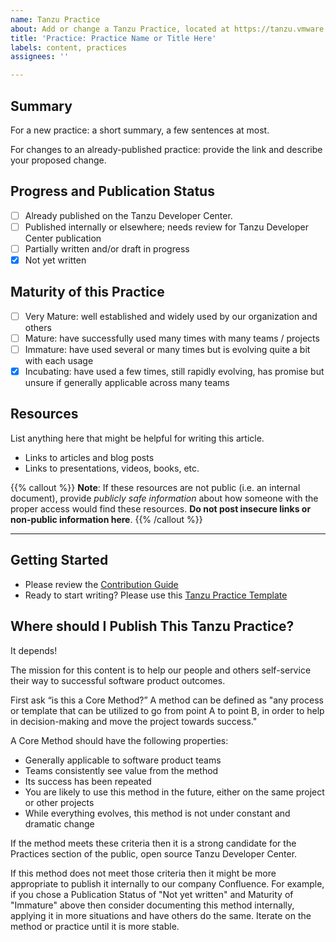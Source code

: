 ```yaml
---
name: Tanzu Practice
about: Add or change a Tanzu Practice, located at https://tanzu.vmware.com/developer/practices/
title: 'Practice: Practice Name or Title Here'
labels: content, practices
assignees: ''

---
```


## Summary
For a new practice: a short summary, a few sentences at most.

For changes to an already-published practice: provide the link and describe your proposed change.

## Progress and Publication Status
- [ ] Already published on the Tanzu Developer Center.
- [ ] Published internally or elsewhere; needs review for Tanzu Developer Center publication
- [ ] Partially written and/or draft in progress
- [x] Not yet written

## Maturity of this Practice
- [ ] Very Mature: well established and widely used by our organization and others
- [ ] Mature: have successfully used many times with many teams / projects
- [ ] Immature: have used several or many times but is evolving quite a bit with each usage
- [x] Incubating: have used a few times, still rapidly evolving, has promise but unsure if generally applicable across many teams

## Resources 
List anything here that might be helpful for writing this article.

- Links to articles and blog posts
- Links to presentations, videos, books, etc.

{{% callout %}}
**Note**: If these resources are not public (i.e. an internal document), provide _publicly safe information_ about how someone with the proper access would find these resources. **Do not post insecure links or non-public information here**.
{{% /callout %}}


---

## Getting Started
- Please review the [Contribution Guide](https://github.com/vmware-tanzu/tanzu-dev-portal/wiki)
- Ready to start writing? Please use this [Tanzu Practice Template](https://docs.google.com/document/d/1ys0JUDF1VPXwcD65dSe3VZBr5MCl9FFSJWPYXeQLMC8)

## Where should I Publish This Tanzu Practice?
It depends!

The mission for this content is to help our people and others self-service their way to successful software product outcomes. 

First ask “is this a Core Method?” A method can be defined as "any process or template that can be utilized to go from point A to point B, in order to help in decision-making and move the project towards success."

A Core Method should have the following properties:
- Generally applicable to software product teams
- Teams consistently see value from the method
- Its success has been repeated
- You are likely to use this method in the future, either on the same project or other projects
- While everything evolves, this method is not under constant and dramatic change

If the method meets these criteria then it is a strong candidate for the Practices section of the public, open source Tanzu Developer Center.

If this method does not meet those criteria then it might be more appropriate to publish it internally to our company Confluence. For example, if you chose a Publication Status of "Not yet written" and Maturity of "Immature" above then consider documenting this method internally, applying it in more situations and have others do the same. Iterate on the method or practice until it is more stable.

